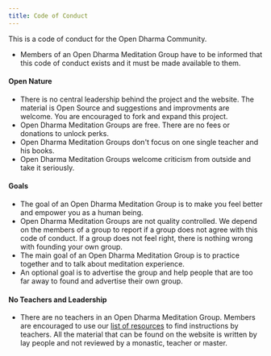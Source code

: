 ```yaml
---
title: Code of Conduct
---
```

This is a code of conduct for the Open Dharma Community.

- Members of an Open Dharma Meditation Group have to be informed that this code of conduct exists and it must be made available to them.

#### Open Nature
- There is no central leadership behind the project and the website. The material is Open Source and suggestions and improvments are welcome. You are encouraged to fork and expand this project.
- Open Dharma Meditation Groups are free. There are no fees or donations to unlock perks.
- Open Dharma Meditation Groups don't focus on one single teacher and his books.
- Open Dharma Meditation Groups welcome criticism from outside and take it seriously.

#### Goals
- The goal of an Open Dharma Meditation Group is to make you feel better and empower you as a human being.
- Open Dharma Meditation Groups are not quality controlled. We depend on the members of a group to report if a group does not agree with this code of conduct. If a group does not feel right, there is nothing wrong with founding your own group.
- The main goal of an Open Dharma Meditation Group is to practice together and to talk about meditation experience.
- An optional goal is to advertise the group and help people that are too far away to found and advertise their own group.

#### No Teachers and Leadership
- There are no teachers in an Open Dharma Meditation Group. Members are encouraged to use our [list of resources](https://github.com/buddha-dharma/buddhism) to find instructions by teachers. All the material that can be found on the website is written by lay people and not reviewed by a monastic, teacher or master.
